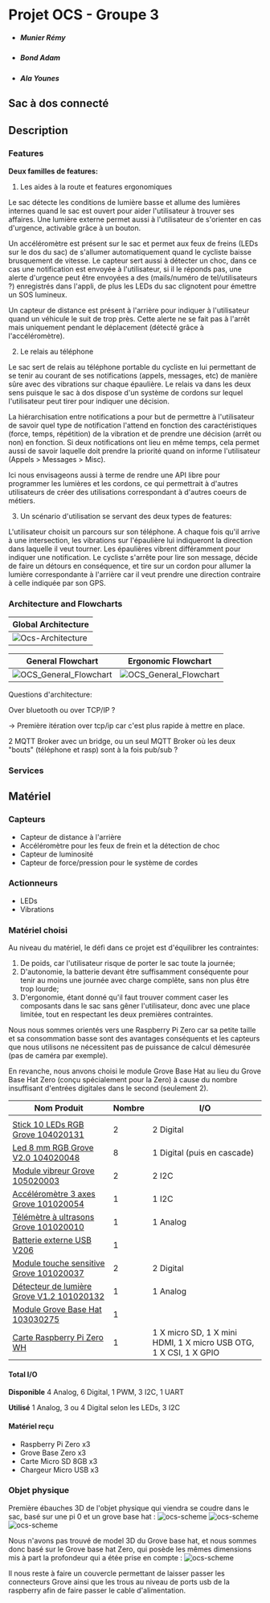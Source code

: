 
# Projet OCS - Groupe 3

- ##### *Munier Rémy*
- ##### *Bond Adam*
- ##### *Ala Younes*

## Sac à dos connecté

## Description

### Features

**Deux familles de features:**

1. Les aides à la route et features ergonomiques

Le sac détecte les conditions de lumière basse et allume des lumières internes quand le sac est ouvert pour aider l'utilisateur à trouver ses affaires. Une lumière externe permet aussi à l'utilisateur de s'orienter en cas d'urgence, activable grâce à un bouton.

Un accéléromètre est présent sur le sac et permet aux feux de freins (LEDs sur le dos du sac) de s'allumer automatiquement quand le cycliste baisse brusquement de vitesse. Le capteur sert aussi à détecter un choc, dans ce cas une notification est envoyée à l'utilisateur, si il le réponds pas, une alerte d'urgence peut être envoyées a des (mails/numéro de tel/utilisateurs ?) enregistrés dans l'appli, de plus les LEDs du sac clignotent pour émettre un SOS lumineux.

Un capteur de distance est présent à l'arrière pour indiquer à l'utilisateur quand un véhicule le suit de trop près. Cette alerte ne se fait pas à l'arrêt mais uniquement pendant le déplacement (détecté grâce à l'accéléromètre).

2. Le relais au téléphone

Le sac sert de relais au téléphone portable du cycliste en lui permettant de se tenir au courant de ses notifications (appels, messages, etc) de manière sûre avec des vibrations sur chaque épaulière. Le relais va dans les deux sens puisque le sac à dos dispose d'un système de cordons sur lequel l'utilisateur peut tirer pour indiquer une décision.

La hiérarchisation entre notifications a pour but de permettre à l'utilisateur de savoir quel type de notification l'attend en fonction des caractéristiques (force, temps, répétition) de la vibration et de prendre une décision (arrêt ou non) en fonction. Si deux notifications ont lieu en même temps, cela permet aussi de savoir laquelle doit prendre la priorité quand on informe l'utilisateur (Appels > Messages > Misc).

Ici nous envisageons aussi à terme de rendre une API libre pour programmer les lumières et les cordons, ce qui permettrait à d'autres utilisateurs de créer des utilisations correspondant à d'autres coeurs de métiers.

3. Un scénario d'utilisation se servant des deux types de features:

L'utilisateur choisit un parcours sur son téléphone. A chaque fois qu'il arrive à une intersection, les vibrations sur l'épaulière lui indiqueront la direction dans laquelle il veut tourner. Les épaulières vibrent différamment pour indiquer une notification. Le cycliste s'arrête pour lire son message, décide de faire un détours en conséquence, et tire sur un cordon pour allumer la lumière correspondante à l'arrière car il veut prendre une direction contraire à celle indiquée par son GPS.

### Architecture and Flowcharts

|   Global Architecture       |
|-----------------------------|
|![Ocs-Architecture](images/Ocs-Architecture.png)|

| General Flowchart      | Ergonomic Flowchart      |
|------------|-------------|
|![OCS_General_Flowchart](images/OCS_General_Flowchart.png)|![OCS_General_Flowchart](images/OCS_Ergonomic_Flowchart.jpeg)|


Questions d'architecture:

Over bluetooth ou over TCP/IP ?

-> Première itération over tcp/ip car c'est plus rapide à mettre en place.

2 MQTT Broker avec un bridge, ou un seul MQTT Broker où les deux "bouts" (téléphone et rasp) sont à la fois pub/sub ?

### Services 
  
## Matériel

### Capteurs

- Capteur de distance à l'arrière
- Accéléromètre pour les feux de frein et la détection de choc
- Capteur de luminosité
- Capteur de force/pression pour le système de cordes

### Actionneurs

- LEDs
- Vibrations

### Matériel choisi

Au niveau du matériel, le défi dans ce projet est d'équilibrer les contraintes:

1. De poids, car l'utilisateur risque de porter le sac toute la journée;
2. D'autonomie, la batterie devant être suffisamment conséquente pour tenir au moins une journée avec charge complête, sans non plus être trop lourde;
3. D'ergonomie, étant donné qu'il faut trouver comment caser les composants dans le sac sans gêner l'utilisateur, donc avec une place limitée, tout en respectant les deux premières contraintes.

Nous nous sommes orientés vers une Raspberry Pi Zero car sa petite taille et sa consommation basse sont des avantages conséquents et les capteurs que nous utilisons ne nécessitent pas de puissance de calcul démesurée (pas de caméra par exemple).

En revanche, nous anvons choisi le module Grove Base Hat au lieu du Grove Base Hat Zero (conçu spécialement pour la Zero) à cause du nombre insuffisant d'entrées digitales dans le second (seulement 2).

| Nom Produit                                                                                                                    | Nombre | I/O                                                               |
| ------------------------------------------------------------------------------------------------------------------------------ | ------ | ----------------------------------------------------------------- |
|                                                                                                                                |        |                                                                   |
| [Stick 10 LEDs RGB Grove 104020131](https://www.gotronic.fr/art-stick-10-leds-rgb-grove-104020131-29077.htm)                 | 2      | 2 Digital                                                         |
| [Led 8 mm RGB Grove V2.0 104020048](https://www.gotronic.fr/art-led-8-mm-rgb-grove-v2-0-104020048-27067.htm)                 | 8      | 1 Digital (puis en cascade)                    |
| [Module vibreur Grove 105020003](https://www.gotronic.fr/art-moteur-haptique-vibreur-grove-105020011-24538.htm)              | 2      | 2 I2C                                                             |
| [Accéléromètre 3 axes Grove 101020054](https://www.gotronic.fr/art-accelerometre-3-axes-grove-101020054-18957.htm)           | 1      | 1 I2C                                                             |
| [Télémètre à ultrasons Grove 101020010](https://www.gotronic.fr/art-telemetre-a-ultrasons-grove-101020010-18976.htm)         | 1      | 1 Analog                                                          |
| [Batterie externe USB V206](https://www.gotronic.fr/art-batterie-externe-usb-v206-28874.htm)                                 | 1      |                                                                   |
| [Module touche sensitive Grove 101020037](https://www.gotronic.fr/art-module-touche-sensitive-grove-101020037-19049.htm)     | 2      | 2 Digital                                                         |
| [Détecteur de lumière Grove V1.2 101020132](https://www.gotronic.fr/art-detecteur-de-lumiere-grove-v1-2-101020132-25427.htm) | 1      | 1 Analog                                                          |
| [Module Grove Base Hat 103030275](https://www.gotronic.fr/art-module-grove-base-hat-103030275-28937.htm)                     | 1      |                                                                   |
| [Carte Raspberry Pi Zero WH](https://www.gotronic.fr/art-carte-raspberry-pi-zero-wh-27670.htm)                               | 1      | 1 X micro SD, 1 X mini HDMI, 1 X micro USB OTG, 1 X CSI, 1 X GPIO |


#### Total I/O

**Disponible**
4 Analog, 6 Digital, 1 PWM, 3 I2C, 1 UART

**Utilisé**
1 Analog, 3 ou 4 Digital selon les LEDs, 3 I2C

#### Matériel reçu

- Raspberry Pi Zero x3
- Grove Base Zero x3
- Carte Micro SD 8GB x3
- Chargeur Micro USB x3

### Objet physique
Première ébauches 3D de l'objet physique qui viendra se coudre dans le sac, basé sur une pi 0 et un grove base hat :
![ocs-scheme](images/ocs-scheme.png)
![ocs-scheme](images/ocs-empty.png)
![ocs-scheme](images/ocs-cap.png)

Nous n'avons pas trouvé de model 3D du Grove base hat, et nous sommes donc basé sur le Grove base hat Zero, qui posède les mêmes dimensions mis à part la profondeur qui a étée prise en compte :
![ocs-scheme](images/ocs-full.png)

Il nous reste à faire un couvercle permettant de laisser passer les connecteurs Grove ainsi que les trous au niveau de ports usb de la raspberry afin de faire passer le cable d'alimentation.

